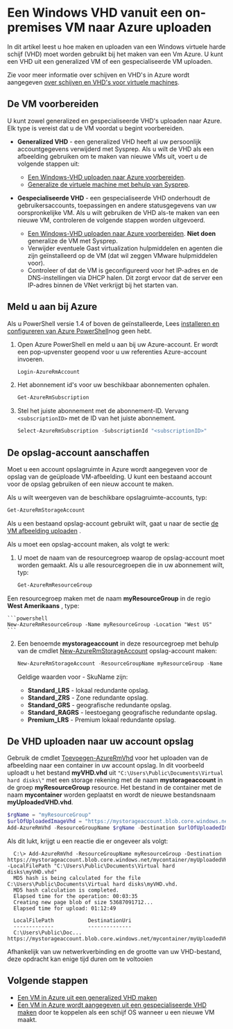 <properties
    pageTitle="Een Windows VHD uploaden voor resourcemanager | Microsoft Azure"
    description="Leer hoe u een virtuele Windows-computer VHD vanuit on-premises naar Azure, met het implementatiemodel resourcemanager uploaden. U kunt een schijf uit op een algemene of een gespecialiseerde VM uploaden."
    services="virtual-machines-windows"
    documentationCenter=""
    authors="cynthn"
    manager="timlt"
    editor="tysonn"
    tags="azure-resource-manager"/>

<tags
    ms.service="virtual-machines-windows"
    ms.workload="infrastructure-services"
    ms.tgt_pltfrm="vm-windows"
    ms.devlang="na"
    ms.topic="article"
    ms.date="10/10/2016"
    ms.author="cynthn"/>

# <a name="upload-a-windows-vhd-from-an-on-premises-vm-to-azure"></a>Een Windows VHD vanuit een on-premises VM naar Azure uploaden 


In dit artikel leest u hoe maken en uploaden van een Windows virtuele harde schijf (VHD) moet worden gebruikt bij het maken van een Vm Azure. U kunt een VHD uit een generalized VM of een gespecialiseerde VM uploaden. 

Zie voor meer informatie over schijven en VHD's in Azure wordt aangegeven [over schijven en VHD's voor virtuele machines](virtual-machines-linux-about-disks-vhds.md).


## <a name="prepare-the-vm"></a>De VM voorbereiden 

U kunt zowel generalized en gespecialiseerde VHD's uploaden naar Azure. Elk type is vereist dat u de VM voordat u begint voorbereiden.

- **Generalized VHD** - een generalized VHD heeft al uw persoonlijk accountgegevens verwijderd met Sysprep. Als u wilt de VHD als een afbeelding gebruiken om te maken van nieuwe VMs uit, voert u de volgende stappen uit:
    - [Een Windows-VHD uploaden naar Azure voorbereiden](virtual-machines-windows-prepare-for-upload-vhd-image.md). 
    - [Generalize de virtuele machine met behulp van Sysprep](virtual-machines-windows-generalize-vhd.md). 

- **Gespecialiseerde VHD** - een gespecialiseerde VHD onderhoudt de gebruikersaccounts, toepassingen en andere statusgegevens van uw oorspronkelijke VM. Als u wilt gebruiken de VHD als-te maken van een nieuwe VM, controleren de volgende stappen worden uitgevoerd. 
    - [Een Windows-VHD uploaden naar Azure voorbereiden](virtual-machines-windows-prepare-for-upload-vhd-image.md). **Niet doen** generalize de VM met Sysprep.
    - Verwijder eventuele Gast virtualization hulpmiddelen en agenten die zijn geïnstalleerd op de VM (dat wil zeggen VMware hulpmiddelen voor).
    - Controleer of dat de VM is geconfigureerd voor het IP-adres en de DNS-instellingen via DHCP halen. Dit zorgt ervoor dat de server een IP-adres binnen de VNet verkrijgt bij het starten van. 

## <a name="log-in-to-azure"></a>Meld u aan bij Azure

Als u PowerShell versie 1.4 of boven de geïnstalleerde, Lees [installeren en configureren van Azure PowerShell](../powershell-install-configure.md)nog geen hebt.

1. Open Azure PowerShell en meld u aan bij uw Azure-account. Er wordt een pop-upvenster geopend voor u uw referenties Azure-account invoeren.

    ```powershell
    Login-AzureRmAccount
    ```


2. Het abonnement id's voor uw beschikbaar abonnementen ophalen.

    ```powershell
    Get-AzureRmSubscription
    ```

3. Stel het juiste abonnement met de abonnement-ID. Vervang `<subscriptionID>` met de ID van het juiste abonnement.

    ```powershell
    Select-AzureRmSubscription -SubscriptionId "<subscriptionID>"
    ```

## <a name="get-the-storage-account"></a>De opslag-account aanschaffen

Moet u een account opslagruimte in Azure wordt aangegeven voor de opslag van de geüploade VM-afbeelding. U kunt een bestaand account voor de opslag gebruiken of een nieuw account te maken. 

Als u wilt weergeven van de beschikbare opslagruimte-accounts, typ:

```powershell
Get-AzureRmStorageAccount
```

Als u een bestaand opslag-account gebruikt wilt, gaat u naar de sectie [de VM afbeelding uploaden](#upload-the-vm-vhd-to-your-storage-account) .

Als u moet een opslag-account maken, als volgt te werk:

1. U moet de naam van de resourcegroep waarop de opslag-account moet worden gemaakt. Als u alle resourcegroepen die in uw abonnement wilt, typ:

    ```powershell
    Get-AzureRmResourceGroup
    ```

Een resourcegroep maken met de naam **myResourceGroup** in de regio **West Amerikaans** , type:

    ```powershell
    New-AzureRmResourceGroup -Name myResourceGroup -Location "West US"
    ```

2. Een benoemde **mystorageaccount** in deze resourcegroep met behulp van de cmdlet [New-AzureRmStorageAccount](https://msdn.microsoft.com/library/mt607148.aspx) opslag-account maken:

    ```powershell
    New-AzureRmStorageAccount -ResourceGroupName myResourceGroup -Name mystorageaccount -Location "West US" -SkuName "Standard_LRS" -Kind "Storage"
    ```
            
    Geldige waarden voor - SkuName zijn:

    - **Standard_LRS** - lokaal redundante opslag. 
    - **Standard_ZRS** - Zone redundante opslag.
    - **Standard_GRS** - geografische redundante opslag. 
    - **Standard_RAGRS** - leestoegang geografische redundante opslag. 
    - **Premium_LRS** - Premium lokaal redundante opslag. 



## <a name="upload-the-vhd-to-your-storage-account"></a>De VHD uploaden naar uw account opslag

Gebruik de cmdlet [Toevoegen-AzureRmVhd](https://msdn.microsoft.com/library/mt603554.aspx) voor het uploaden van de afbeelding naar een container in uw account opslag. In dit voorbeeld uploadt u het bestand **myVHD.vhd** uit `"C:\Users\Public\Documents\Virtual hard disks\"` met een storage rekening met de naam **mystorageaccount** in de groep **myResourceGroup** resource. Het bestand in de container met de naam **mycontainer** worden geplaatst en wordt de nieuwe bestandsnaam **myUploadedVHD.vhd**.

```powershell
$rgName = "myResourceGroup"
$urlOfUploadedImageVhd = "https://mystorageaccount.blob.core.windows.net/mycontainer/myUploadedVHD.vhd"
Add-AzureRmVhd -ResourceGroupName $rgName -Destination $urlOfUploadedImageVhd -LocalFilePath "C:\Users\Public\Documents\Virtual hard disks\myVHD.vhd"
```


Als dit lukt, krijgt u een reactie die er ongeveer als volgt:

```
  C:\> Add-AzureRmVhd -ResourceGroupName myResourceGroup -Destination https://mystorageaccount.blob.core.windows.net/mycontainer/myUploadedVHD.vhd -LocalFilePath "C:\Users\Public\Documents\Virtual hard disks\myVHD.vhd"
  MD5 hash is being calculated for the file C:\Users\Public\Documents\Virtual hard disks\myVHD.vhd.
  MD5 hash calculation is completed.
  Elapsed time for the operation: 00:03:35
  Creating new page blob of size 53687091712...
  Elapsed time for upload: 01:12:49

  LocalFilePath           DestinationUri
  -------------           --------------
  C:\Users\Public\Doc...  https://mystorageaccount.blob.core.windows.net/mycontainer/myUploadedVHD.vhd
```

Afhankelijk van uw netwerkverbinding en de grootte van uw VHD-bestand, deze opdracht kan enige tijd duren om te voltooien


## <a name="next-steps"></a>Volgende stappen

- [Een VM in Azure uit een generalized VHD maken](virtual-machines-windows-create-vm-generalized.md)
- [Een VM in Azure wordt aangegeven uit een gespecialiseerde VHD maken](virtual-machines-windows-create-vm-specialized.md) door te koppelen als een schijf OS wanneer u een nieuwe VM maakt.


